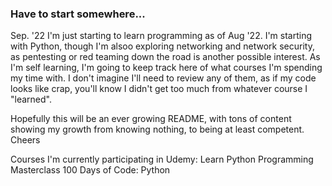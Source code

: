 ### Have to start somewhere... 
Sep. '22
I'm just starting to learn programming as of Aug '22.  I'm starting with Python, though I'm alsoo exploring networking and network security, 
as pentesting or red teaming down the road is another possible interest.  As I'm self learning, I'm going to keep track here of what courses
I'm spending my time with.  I don't imagine I'll need to review any of them, as if my code looks like crap, you'll know I didn't get too much 
from whatever course I "learned".  

Hopefully this will be an ever growing README, with tons of content showing my growth from knowing nothing, to being at least competent.  Cheers

Courses I'm currently participating in 
  Udemy:
  Learn Python Programming Masterclass
  100 Days of Code: Python
   

<!--
**Essobee/Essobee** is a ✨ _special_ ✨ repository because its `README.md` (this file) appears on your GitHub profile.

Here are some ideas to get you started:

- 🔭 I’m currently working on ...
- 🌱 I’m currently learning ...
- 👯 I’m looking to collaborate on ...
- 🤔 I’m looking for help with ...
- 💬 Ask me about ...
- 📫 How to reach me: ...
- 😄 Pronouns: ...
- ⚡ Fun fact: ...
-->
